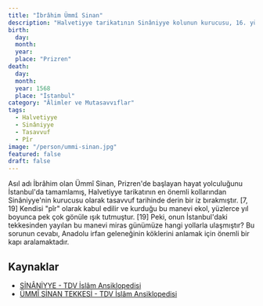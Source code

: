 ```yaml
---
title: "İbrâhim Ümmî Sinan"
description: "Halvetiyye tarikatının Sinâniyye kolunun kurucusu, 16. yüzyılın önemli mutasavvıflarından."
birth:
  day:
  month:
  year:
  place: "Prizren"
death:
  day:
  month:
  year: 1568
  place: "İstanbul"
category: "Âlimler ve Mutasavvıflar"
tags:
  - Halvetiyye
  - Sinâniyye
  - Tasavvuf
  - Pîr
image: "/person/ummi-sinan.jpg"
featured: false
draft: false
---
```


Asıl adı İbrâhim olan Ümmî Sinan, Prizren'de başlayan hayat yolculuğunu İstanbul'da tamamlamış, Halvetiyye tarikatının en önemli kollarından Sinâniyye'nin kurucusu olarak tasavvuf tarihinde derin bir iz bırakmıştır. [7, 19] Kendisi "pîr" olarak kabul edilir ve kurduğu bu manevi ekol, yüzlerce yıl boyunca pek çok gönüle ışık tutmuştur. [19] Peki, onun İstanbul'daki tekkesinden yayılan bu manevi miras günümüze hangi yollarla ulaşmıştır? Bu sorunun cevabı, Anadolu irfan geleneğinin köklerini anlamak için önemli bir kapı aralamaktadır.

## Kaynaklar

- [SİNÂNİYYE - TDV İslâm Ansiklopedisi](https://islamansiklopedisi.org.tr/sinaniyye)
- [ÜMMÎ SİNAN TEKKESİ - TDV İslâm Ansiklopedisi](https://islamansiklopedisi.org.tr/ummi-sinan-tekkesi)